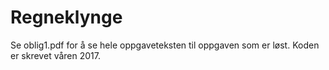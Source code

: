 # Regneklynge

Se oblig1.pdf for å se hele oppgaveteksten til oppgaven som er løst. Koden er skrevet våren 2017.
